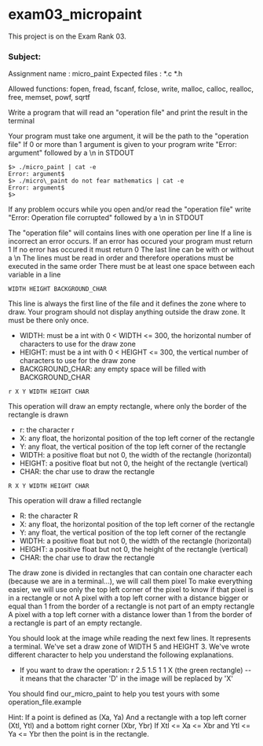 # exam03\_micropaint

This project is on the Exam Rank 03.

### Subject:
Assignment name  : micro\_paint
Expected files   : \*.c \*.h

Allowed functions: fopen, fread, fscanf, fclose, write, malloc, calloc, realloc, free, memset, powf, sqrtf

Write a program that will read an "operation file" and print the result in the terminal

Your program must take one argument, it will be the path to the "operation file"
If 0 or more than 1 argument is given to your program write "Error: argument" followed by a \n in STDOUT

```
$> ./micro_paint | cat -e
Error: argument$
$> ./micro\_paint do not fear mathematics | cat -e
Error: argument$
$>
```

If any problem occurs while you open and/or read the "operation file" write "Error: Operation file corrupted" followed by a \n in STDOUT

The "operation file" will contains lines with one operation per line
If a line is incorrect an error occurs.
If an error has occured your program must return 1
If no error has occured it must return 0
The last line can be with or without a \n
The lines must be read in order and therefore operations must be executed in the same order
There must be at least one space between each variable in a line

```
WIDTH HEIGHT BACKGROUND_CHAR
```
This line is always the first line of the file and it defines the zone where to draw. Your program should not display anything outside the draw zone. It must be there only once.

- WIDTH: must be a int with 0 < WIDTH <= 300, the horizontal number of characters to use for the draw zone
- HEIGHT: must be a int with 0 < HEIGHT <= 300, the vertical number of characters to use for the draw zone 
- BACKGROUND\_CHAR: any empty space will be filled with BACKGROUND\_CHAR

```
r X Y WIDTH HEIGHT CHAR
```
This operation will draw an empty rectangle, where only the border of the rectangle is drawn

- r: the character r
- X: any float, the horizontal position of the top left corner of the rectangle
- Y: any float, the vertical position of the top left corner of the rectangle
- WIDTH: a positive float but not 0, the width of the rectangle (horizontal)
- HEIGHT: a positive float but not 0, the height of the rectangle (vertical)
- CHAR: the char use to draw the rectangle

```
R X Y WIDTH HEIGHT CHAR
```
This operation will draw a filled rectangle

- R: the character R
- X: any float, the horizontal position of the top left corner of the rectangle
- Y: any float, the vertical position of the top left corner of the rectangle
- WIDTH: a positive float but not 0, the width of the rectangle (horizontal)
- HEIGHT: a positive float but not 0, the height of the rectangle (vertical)
- CHAR: the char use to draw the rectangle

The draw zone is divided in rectangles that can contain one character each (because we are in a terminal...), we will call them pixel
To make everything easier, we will use only the top left corner of the pixel to know if that pixel is in a rectangle or not
A pixel with a top left corner with a distance bigger or equal than 1 from the border of a rectangle is not part of an empty rectangle 
A pixel with a top left corner with a distance lower than 1 from the border of a rectangle is part of an empty rectangle.

You should look at the image while reading the next few lines. It represents a terminal. We've set a draw zone of WIDTH 5 and HEIGHT 3.
We've wrote different character to help you understand the following explanations.
- If you want to draw the operation: r 2.5 1.5 1 1 X (the green rectangle)
-- it means that the character 'D' in the image will be replaced by 'X' 

You should find our\_micro\_paint to help you test yours with some operation\_file.example

Hint:
If a point is defined as (Xa, Ya)
And a rectangle with a top left corner (Xtl, Ytl) and a bottom right corner (Xbr, Ybr)
If Xtl <= Xa <= Xbr and Ytl <= Ya <= Ybr then the point is in the rectangle.
